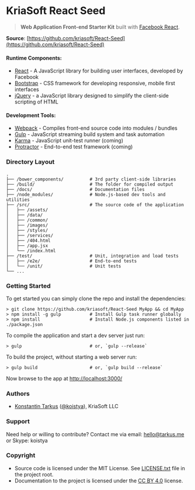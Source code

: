 # KriaSoft React Seed

> **Web Application Front-end Starter Kit** built with [Facebook React](https://github.com/facebook/react).

**Source**: [https://github.com/kriasoft/React-Seed](https://github.com/kriasoft/React-Seed)

#### Runtime Components:

 * [React](https://facebook.github.io/react/) - A JavaScript library for building user interfaces, developed by Facebook
 * [Bootstrap](http://getbootstrap.com/) - CSS framework for developing responsive, mobile first interfaces
 * [jQuery](http://jquery.com/) - a JavaScript library designed to simplify the client-side scripting of HTML

#### Development Tools:

 * [Webpack](http://webpack.github.io/) - Compiles front-end source code into modules / bundles
 * [Gulp](http://gulpjs.com/) - JavaScript streaming build system and task automation
 * [Karma](http://karma-runner.github.io/) - JavaScript unit-test runner (coming)
 * [Protractor](https://github.com/angular/protractor) - End-to-end test framework (coming)

### Directory Layout

```
.
├── /bower_components/          # 3rd party client-side libraries
├── /build/                     # The folder for compiled output
├── /docs/                      # Documentation files
├── /node_modules/              # Node.js-based dev tools and utilities
├── /src/                       # The source code of the application
│   ├── /assets/
│   ├── /data/
│   ├── /common/
│   ├── /images/
│   ├── /styles/
│   ├── /services/
│   ├── /404.html
│   ├── /app.jsx
│   └── /index.html
├── /test/                      # Unit, integration and load tests
│   ├── /e2e/                   # End-to-end tests
│   └── /unit/                  # Unit tests
└── ...
```

### Getting Started

To get started you can simply clone the repo and install the dependencies:

```shell
> git clone https://github.com/kriasoft/React-Seed MyApp && cd MyApp
> npm install -g gulp           # Install Gulp task runner globally
> npm install                   # Install Node.js components listed in ./package.json
```

To compile the application and start a dev server just run:

```shell
> gulp                          # or, `gulp --release`
```

To build the project, without starting a web server run:

```shell
> gulp build                    # or, `gulp build --release`
```

Now browse to the app at [http://localhost:3000/](http://localhost:3000/)

### Authors

 * [Konstantin Tarkus](https://angel.co/koistya) ([@koistya](https://twitter.com/koistya)), KriaSoft LLC

### Support

Need help or willing to contribute? Contact me via email: [hello@tarkus.me](mailto:hello@tarkus.me) or Skype: koistya

### Copyright

 * Source code is licensed under the MIT License. See [LICENSE.txt](./LICENSE.txt) file in the project root.
 * Documentation to the project is licensed under the [CC BY 4.0](http://creativecommons.org/licenses/by/4.0/) license.
